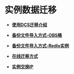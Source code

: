 # 实例数据迁移<a name="ZH-CN_TOPIC_0179456695"></a>

-   **[使用DCS迁移介绍](使用DCS迁移介绍.md)**  

-   **[备份文件导入方式-OBS桶](备份文件导入方式-OBS桶.md)**  

-   **[备份文件导入方式-Redis实例](备份文件导入方式-Redis实例.md)**  

-   **[在线迁移方式](在线迁移方式.md)**  

-   **[实例交换IP](实例交换IP.md)**  


